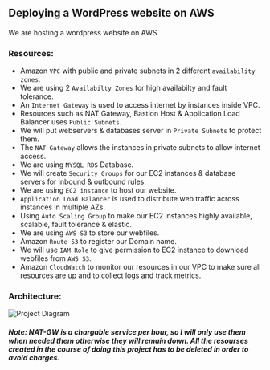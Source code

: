 ## Deploying a WordPress website on AWS
We are hosting a wordpress website on AWS


### Resources:

- Amazon `VPC` with public and private subnets in 2 different `availability zones`.
- We are using 2 `Availabilty Zones` for high availabilty and fault tolerance.
- An `Internet Gateway` is used to access internet by instances inside VPC.
- Resources such as NAT Gateway, Bastion Host & Application Load Balancer uses `Public Subnets`.
- We will put webservers & databases server in `Private Subnets` to protect them. 
- The `NAT Gateway` allows the instances in private subnets to allow internet access.
- We are using `MYSQL RDS` Database.
- We will create `Security Groups` for our EC2 instances & database servers for inbound & outbound rules.
- We are using `EC2 instance` to host our website.
- `Application Load Balancer` is used to distribute web traffic across instances in multiple AZs.
- Using `Auto Scaling Group` to make our EC2 instances highly available, scalable, fault tolerance & elastic.
- We are using `AWS S3` to store our webfiles.
- Amazon `Route 53` to register our Domain name.
- We will use `IAM Role` to give permission to EC2 instance to download webfiles from `AWS S3`.
- Amazon `CloudWatch` to monitor our resources in our VPC to make sure all resources are up and to collect logs and track metrics.



### Architecture:
![Project Diagram](https://github.com/ahsan598/aws-wordpress-website/blob/main/aws-wordpress-website-diagram.svg)




##### Note: NAT-GW is a chargable service per hour, so I will only use them when needed them otherwise they will remain down. All the resourses created in the course of doing this project has to be deleted in order to avoid charges.
